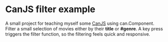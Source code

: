 # CanJS filter example

A small project for teaching myself some [CanJS](http://canjs.com/) using
can.Component. Filter a small selection of movies either by their **title** or
**#genre**. A key press triggers the filter function, so the filtering feels
quick and responsive.
